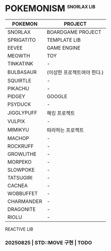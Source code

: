 # POKEMONISM <sup style="font-size: .5em">SNORLAX LIB</sup>

| POKEMON    | PROJECT           |
|------------|-------------------|
| SNORLAX    | BOARDGAME PROJECT |
| SPRIGATITO | TEMPLATE LIB      |
| EEVEE      | GAME ENGINE       |
| MEOWTH     | TOY               |
| TINKATINK  | -                 |
| BULBASAUR  | (이상한 프로젝트여야 한다.)  |
| SQUIRTLE   | -                 |
| PIKACHU    | -                 |
| PIDGEY     | GOOGLE            |
| PSYDUCK    | -                 |
| JIGGLYPUFF | 해킹 프로젝트           |
| VULPIX     | -                 |
| MIMIKYU    | 따라하는 프로젝트         |
| MACHOP     | -                 |
| ROCKRUFF   | -                 |
| GROWLITHE  | -                 |
| MORPEKO    | -                 |
| SLOWPOKE   | -                 |
| TATSUGIRI  | -                 |
| CACNEA     | -                 |
| WOBBUFFET  | -                 |
| CHARMANDER | -                 |
| DRAGONITE  | -                 |
| RIOLU      | -                 |

REACTIVE LIB

### 20250825 | STD::MOVE 구현 | TODO

